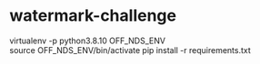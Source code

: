 # watermark-challenge

virtualenv -p python3.8.10 OFF_NDS_ENV   
source OFF_NDS_ENV/bin/activate
pip install -r requirements.txt